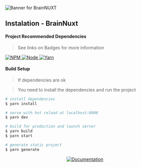 ![Banner for BrainNUXT](https://github.com/maccali/BrainNUXT/blob/master/.github/banner.png)

## Instalation - BrainNuxt

#### Project Recommended Dependencies
> See links on Badges for more information

<a href="https://www.npmjs.com" target="_blank">
  <img alt="NPM" src="https://img.shields.io/badge/npm-v6.12.1-0.svg?style=flat-square&labelColor=000000">
</a>
<a href="https://nodejs.org/en/" target="_blank">
  <img alt="Node" src="https://img.shields.io/badge/node-12.13.1-0.svg?style=flat-square&labelColor=000000">
</a>
<a href="https://yarnpkg.com" target="_blank">
  <img alt="Yarn" src="https://img.shields.io/badge/Yarn-1.22.4-0.svg?style=flat-square&color=2c8ebb&labelColor=000000">
</a>

#### Build Setup

> If dependencies are ok

> You need to install the dependencies and run the project

```bash
# install dependencies
$ yarn install

# serve with hot reload at localhost:8000
$ yarn dev

# build for production and launch server
$ yarn build
$ yarn start

# generate static project
$ yarn generate

```

<p align="center">
  <a href="https://github.com/maccali/BrainNUXT/blob/master/.docs/Index.md">
    <img alt="Documentation" src="https://img.shields.io/static/v1?label=GO TO&message=DOCS INDEX&color=7159c1&labelColor=000000&style=flat-square">
  </a>
</p>
